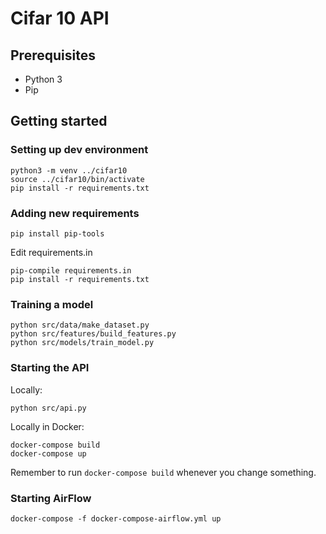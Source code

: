 # Cifar 10 API

## Prerequisites

* Python 3
* Pip

## Getting started

### Setting up dev environment
```shell script
python3 -m venv ../cifar10
source ../cifar10/bin/activate
pip install -r requirements.txt
```

### Adding new requirements
```shell script
pip install pip-tools
```
Edit requirements.in
```shell script
pip-compile requirements.in
pip install -r requirements.txt
```

### Training a model
```shell script
python src/data/make_dataset.py
python src/features/build_features.py
python src/models/train_model.py
```

### Starting the API

Locally:
```shell script
python src/api.py
```

Locally in Docker:
```shell script
docker-compose build
docker-compose up
```

Remember to run `docker-compose build` whenever you change something.

### Starting AirFlow

```shell script
docker-compose -f docker-compose-airflow.yml up
```
